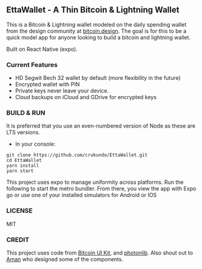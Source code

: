 ## EttaWallet - A Thin Bitcoin & Lightning Wallet

This is a Bitcoin & Lightning wallet modeled on the daily spending wallet from the design community at [bitcoin.design](https://bitcoin.design). The goal is for this to be a quick model app for anyone looking to build a bitcoin and lightning wallet. 

Built on React Native (expo).

### Current Features

* HD Segwit Bech 32 wallet by default (more flexibility in the future)
* Encrypted wallet with PIN
* Private keys never leave your device.
* Cloud backups on iCloud and GDrive for encrypted keys


### BUILD & RUN 

It is preferred that you use an even-numbered version of Node as these are LTS versions.

* In your console:

```
git clone https://github.com/crukundo/EttaWallet.git
cd EttaWallet
yarn install
yarn start
```

This project uses expo to manage uniformity across platforms. Run the following to start the metro bundler. From there, you view the app with Expo go or use one of your installed simulators for Android or IOS

### LICENSE

MIT

### CREDIT

This project uses code from [Bitcoin UI Kit](https://www.bitcoinuikit.com), and [photonlib](https://github.com/photon-sdk/photon-lib). Also shout out to [Aman](https://github.com/Aman035) who designed some of the components.